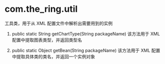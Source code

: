 # com.the_ring.util
工具类，用于从 XML 配置文件中解析出需要用到的实例

1. public static String getChartType(String packageName)
该方法用于 XML 配置中提取图表类型，并返回类型名

2. public static Object getBean(String packageName) 
该方法用于 XML 配置中提取具体类的类名，并返回一个实例对象